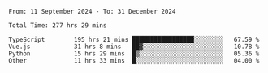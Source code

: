 <!--START_SECTION:waka-->

```abap
From: 11 September 2024 - To: 31 December 2024

Total Time: 277 hrs 29 mins

TypeScript        195 hrs 21 mins █████████████████░░░░░░░░   67.59 %
Vue.js            31 hrs 8 mins   ██▓░░░░░░░░░░░░░░░░░░░░░░   10.78 %
Python            15 hrs 29 mins  █▒░░░░░░░░░░░░░░░░░░░░░░░   05.36 %
Other             11 hrs 33 mins  █░░░░░░░░░░░░░░░░░░░░░░░░   04.00 %
```

<!--END_SECTION:waka-->
